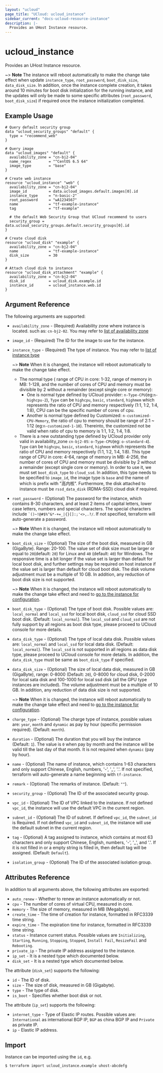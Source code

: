 ```yaml
---
layout: "ucloud"
page_title: "UCloud: ucloud_instance"
sidebar_current: "docs-ucloud-resource-instance"
description: |-
  Provides an UHost Instance resource.
---
```


# ucloud_instance

Provides an UHost Instance resource.

~> **Note** The instance will reboot automatically to make the change take effect when update `instance_type`, `root_password`, `boot_disk_size`, `data_disk_size`. In addition, once the instance complete creation, it takes around 10 minutes for boot disk initialization for the running instance, and the updates will only be made to some specific attributes (`root_password`, `boot_disk_size`) if required once the instance initialization completed.

## Example Usage

```hcl
# Query default security group
data "ucloud_security_groups" "default" {
  type = "recommend_web"
}

# Query image
data "ucloud_images" "default" {
  availability_zone = "cn-bj2-04"
  name_regex        = "^CentOS 6.5 64"
  image_type        = "base"
}

# Create web instance 
resource "ucloud_instance" "web" {
  availability_zone = "cn-bj2-04"
  image_id          = data.ucloud_images.default.images[0].id
  instance_type     = "n-basic-2"
  root_password     = "wA1234567"
  name              = "tf-example-instance"
  tag               = "tf-example"

  # the default Web Security Group that UCloud recommend to users
  security_group = data.ucloud_security_groups.default.security_groups[0].id
}

# Create cloud disk
resource "ucloud_disk" "example" {
  availability_zone = "cn-bj2-04"
  name              = "tf-example-instance"
  disk_size         = 30
}

# Attach cloud disk to instance
resource "ucloud_disk_attachment" "example" {
  availability_zone = "cn-bj2-04"
  disk_id           = ucloud_disk.example.id
  instance_id       = ucloud_instance.web.id
}
```

## Argument Reference

The following arguments are supported:

* `availability_zone` - (Required) Availability zone where instance is located. such as: `cn-bj2-02`. You may refer to [list of availability zone](https://docs.ucloud.cn/api/summary/regionlist)
* `image_id` - (Required) The ID for the image to use for the instance.
* `instance_type` - (Required) The type of instance. You may refer to [list of instance type](https://docs.ucloud.cn/compute/terraform/specification/instance)

    ~> **Note**  When it is changed, the instance will reboot automatically to make the change take effect. 
    - The normal type ( range of CPU in core: 1-32, range of memory in MB: 1-128, and the number of cores of CPU and memory must be divisible by 2 without a remainder (except single core or memory):
        - One is normal type defined by UCloud provider: `n-Type-CPU`(eg:`n-highcpu-2`), `Type` can be `highcpu`, `basic`, `standard`, `highmem` which represents the ratio of CPU and memory respectively (1:1, 1:2, 1:4, 1:8), CPU can be the specific number of cores of cpu.
        - Another is normal type defined by Customized: `n-customized-CPU-Memory`, the ratio of cpu to memory should be range of 2:1 ~ 1:12 (eg:`n-customized-1-10`). Thereinto, the customized not be valid when ratio of cpu to memory is 1:1, 1:2, 1:4, 1:8.
    - There is a new outstanding type defined by UCloud provider only valid in availability_zone `cn-bj2-05`: `o-Type-CPU`(eg: `o-standard-4`). `Type` can be `highcpu`, `basic`, `standard`, `highmem` which represents the ratio of CPU and memory respectively (1:1, 1:2, 1:4, 1:8). This type range of CPU in core: 4-64, range of memory in MB: 4-256, the number of cores of CPU and memory must be divisible by 2 without a remainder (except single core or memory). In order to use it, we must set `boot_disk_type` to `cloud_ssd`. In addition, this type needs to be specified to `image_id`, the image type is `base` and the name of which is prefix with "高内核". Furthermore, the disk attached to instance must be `rssd_data_disk` (RDMA-SSD) cloud disk if required. 
* `root_password` - (Optional) The password for the instance, which contains 8-30 characters, and at least 2 items of capital letters, lower case letters, numbers and special characters. The special characters include <code>`()~!@#$%^&*-+=_|{}\[]:;'<>,.?/</code>. If not specified, terraform will auto-generate a password. 

    ~> **Note** When it is changed, the instance will reboot automatically to make the change take effect.
* `boot_disk_size` - (Optional) The size of the boot disk, measured in GB (GigaByte). Range: 20-100. The value set of disk size must be larger or equal to `20`(default: `20`) for Linux and `40` (default: `40`) for Windows. The responsive time is a bit longer if the value set is larger than default for local boot disk, and further settings may be required on host instance if the value set is larger than default for cloud boot disk. The disk volume adjustment must be a multiple of 10 GB. In addition, any reduction of boot disk size is not supported.

    ~> **Note** When it is changed, the instance will reboot automatically to make the change take effect and need to [go to the instance for configuration](https://docs.ucloud.cn/compute/uhost/guide/disk). 
* `boot_disk_type` - (Optional) The type of boot disk. Possible values are: `local_normal` and `local_ssd` for local boot disk, `cloud_ssd` for cloud SSD boot disk. (Default: `local_normal`). The `local_ssd` and `cloud_ssd` are not fully support by all regions as boot disk type, please proceed to UCloud console for more details.
* `data_disk_type` - (Optional) The type of local data disk. Possible values are: `local_normal` and `local_ssd` for local data disk. (Default: `local_normal`). The `local_ssd` is not supported in all regions as data disk type, please proceed to UCloud console for more details. In addition, the `data_disk_type` must be same as `boot_disk_type` if specified.
* `data_disk_size` - (Optional) The size of local data disk, measured in GB (GigaByte), range: 0-8000 (Default: `20`), 0-8000 for cloud disk, 0-2000 for local sata disk and 100-1000 for local ssd disk (all the GPU type instances are included). The volume adjustment must be a multiple of 10 GB. In addition, any reduction of data disk size is not supported. 

    ~> **Note** When it is changed, the instance will reboot automatically to make the change take effect and need to [go to the instance for configuration](https://docs.ucloud.cn/compute/uhost/guide/disk). 
* `charge_type` - (Optional) The charge type of instance, possible values are: `year`, `month` and `dynamic` as pay by hour (specific permission required). (Default: `month`).
* `duration` - (Optional) The duration that you will buy the instance (Default: `1`). The value is `0` when pay by month and the instance will be valid till the last day of that month. It is not required when `dynamic` (pay by hour).
* `name` - (Optional) The name of instance, which contains 1-63 characters and only support Chinese, English, numbers, '-', '_', '.'. If not specified, terraform will auto-generate a name beginning with `tf-instance`.
* `remark` - (Optional) The remarks of instance. (Default: `""`).
* `security_group` - (Optional) The ID of the associated security group.
* `vpc_id` - (Optional) The ID of VPC linked to the instance. If not defined `vpc_id`, the instance will use the default VPC in the current region.
* `subnet_id` - (Optional) The ID of subnet. If defined `vpc_id`, the `subnet_id` is Required. If not defined `vpc_id` and `subnet_id`, the instance will use the default subnet in the current region.
* `tag` - (Optional) A tag assigned to instance, which contains at most 63 characters and only support Chinese, English, numbers, '-', '_', and '.'. If it is not filled in or a empty string is filled in, then default tag will be assigned. (Default: `Default`).
* `isolation_group` - (Optional) The ID of the associated isolation group.

## Attributes Reference

In addition to all arguments above, the following attributes are exported:

* `auto_renew` - Whether to renew an instance automatically or not.
* `cpu` - The number of cores of virtual CPU, measured in core.
* `memory` - The size of memory, measured in MB (Megabyte).
* `create_time` - The time of creation for instance, formatted in RFC3339 time string.
* `expire_time` - The expiration time for instance, formatted in RFC3339 time string.
* `status` - Instance current status. Possible values are `Initializing`, `Starting`, `Running`, `Stopping`, `Stopped`, `Install Fail`, `ResizeFail` and `Rebooting`.
* `private_ip` - The private IP address assigned to the instance.
* `ip_set` - It is a nested type which documented below.
* `disk_set` - It is a nested type which documented below.

The attribute (`disk_set`) supports the following:

* `id` - The ID of disk.
* `size` - The size of disk, measured in GB (Gigabyte).
* `type` - The type of disk.
* `is_boot` - Specifies whether boot disk or not.

The attribute (`ip_set`) supports the following:

* `internet_type` - Type of Elastic IP routes. Possible values are: `International` as international BGP IP, `BGP` as china BGP IP and `Private` as private IP.
* `ip` - Elastic IP address.

## Import

Instance can be imported using the `id`, e.g.

```
$ terraform import ucloud_instance.example uhost-abcdefg
```